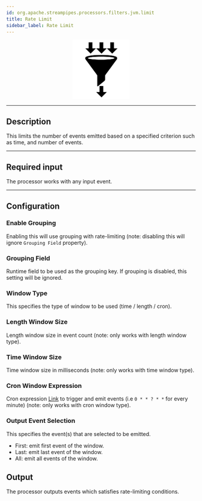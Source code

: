 ```yaml
---
id: org.apache.streampipes.processors.filters.jvm.limit
title: Rate Limit
sidebar_label: Rate Limit
---
```


<!--
  ~ Licensed to the Apache Software Foundation (ASF) under one or more
  ~ contributor license agreements.  See the NOTICE file distributed with
  ~ this work for additional information regarding copyright ownership.
  ~ The ASF licenses this file to You under the Apache License, Version 2.0
  ~ (the "License"); you may not use this file except in compliance with
  ~ the License.  You may obtain a copy of the License at
  ~
  ~    http://www.apache.org/licenses/LICENSE-2.0
  ~
  ~ Unless required by applicable law or agreed to in writing, software
  ~ distributed under the License is distributed on an "AS IS" BASIS,
  ~ WITHOUT WARRANTIES OR CONDITIONS OF ANY KIND, either express or implied.
  ~ See the License for the specific language governing permissions and
  ~ limitations under the License.
  ~
  -->



<p align="center"> 
    <img src="/img/pipeline-elements/org.apache.streampipes.processors.filters.jvm.limit/icon.png" width="150px;" class="pe-image-documentation"/>
</p>

***

## Description
This limits the number of events emitted based on a specified criterion such as time, and number of events.

***

## Required input
The processor works with any input event.

***

## Configuration

### Enable Grouping
Enabling this will use grouping with rate-limiting (note: disabling this will ignore `Grouping Field` property).

### Grouping Field
Runtime field to be used as the grouping key. If grouping is disabled, this setting will be ignored.

### Window Type
This specifies the type of window to be used (time / length / cron).

### Length Window Size
Length window size in event count (note: only works with length window type).

### Time Window Size
Time window size in milliseconds (note: only works with time window type).

### Cron Window Expression
Cron expression [Link](https://www.freeformatter.com/cron-expression-generator-quartz.html) to trigger and emit events (i.e `0 * * ? * *` for every minute) (note: only works with cron window type).

### Output Event Selection
This specifies the event(s) that are selected to be emitted.
- First: emit first event of the window.
- Last: emit last event of the window.
- All: emit all events of the window.

## Output
The processor outputs events which satisfies rate-limiting conditions.
